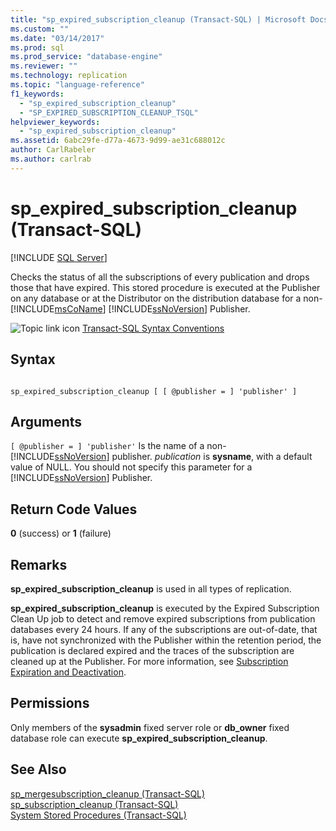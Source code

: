 ```yaml
---
title: "sp_expired_subscription_cleanup (Transact-SQL) | Microsoft Docs"
ms.custom: ""
ms.date: "03/14/2017"
ms.prod: sql
ms.prod_service: "database-engine"
ms.reviewer: ""
ms.technology: replication
ms.topic: "language-reference"
f1_keywords: 
  - "sp_expired_subscription_cleanup"
  - "SP_EXPIRED_SUBSCRIPTION_CLEANUP_TSQL"
helpviewer_keywords: 
  - "sp_expired_subscription_cleanup"
ms.assetid: 6abc29fe-d77a-4673-9d99-ae31c688012c
author: CarlRabeler
ms.author: carlrab
---
```

# sp_expired_subscription_cleanup (Transact-SQL)
[!INCLUDE [SQL Server](../../includes/applies-to-version/sqlserver.md)]

  Checks the status of all the subscriptions of every publication and drops those that have expired. This stored procedure is executed at the Publisher on any database or at the Distributor on the distribution database for a non- [!INCLUDE[msCoName](../../includes/msconame-md.md)] [!INCLUDE[ssNoVersion](../../includes/ssnoversion-md.md)] Publisher.  
  
 ![Topic link icon](../../database-engine/configure-windows/media/topic-link.gif "Topic link icon") [Transact-SQL Syntax Conventions](../../t-sql/language-elements/transact-sql-syntax-conventions-transact-sql.md)  
  
## Syntax  
  
```  
  
sp_expired_subscription_cleanup [ [ @publisher = ] 'publisher' ]   
```  
  
## Arguments  
`[ @publisher = ] 'publisher'`
 Is the name of a non- [!INCLUDE[ssNoVersion](../../includes/ssnoversion-md.md)] publisher. *publication* is **sysname**, with a default value of NULL. You should not specify this parameter for a [!INCLUDE[ssNoVersion](../../includes/ssnoversion-md.md)] Publisher.  
  
## Return Code Values  
 **0** (success) or **1** (failure)  
  
## Remarks  
 **sp_expired_subscription_cleanup** is used in all types of replication.  
  
 **sp_expired_subscription_cleanup** is executed by the Expired Subscription Clean Up job to detect and remove expired subscriptions from publication databases every 24 hours. If any of the subscriptions are out-of-date, that is, have not synchronized with the Publisher within the retention period, the publication is declared expired and the traces of the subscription are cleaned up at the Publisher. For more information, see [Subscription Expiration and Deactivation](../../relational-databases/replication/subscription-expiration-and-deactivation.md).  
  
## Permissions  
 Only members of the **sysadmin** fixed server role or **db_owner** fixed database role can execute **sp_expired_subscription_cleanup**.  
  
## See Also  
 [sp_mergesubscription_cleanup &#40;Transact-SQL&#41;](../../relational-databases/system-stored-procedures/sp-mergesubscription-cleanup-transact-sql.md)   
 [sp_subscription_cleanup &#40;Transact-SQL&#41;](../../relational-databases/system-stored-procedures/sp-subscription-cleanup-transact-sql.md)   
 [System Stored Procedures &#40;Transact-SQL&#41;](../../relational-databases/system-stored-procedures/system-stored-procedures-transact-sql.md)  
  
  
